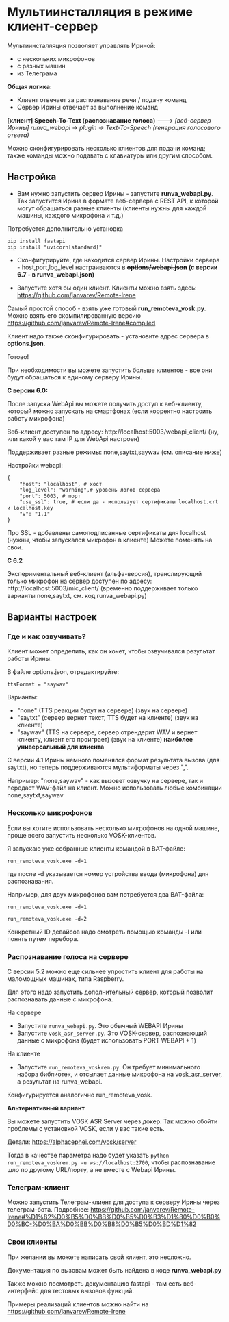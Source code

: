 # Мультиинсталляция в режиме клиент-сервер

Мультиинсталляция позволяет управлять Ириной:
- с нескольких микрофонов
- с разных машин
- из Телеграма

**Общая логика:**

- Клиент отвечает за распознавание речи / подачу команд
- Сервер Ирины отвечает за выполнение команд

**[клиент] Speech-To-Text (распознавание голоса)** ---> _[веб-сервер Ирины] runva_webapi -> plugin -> Text-To-Speech (генерация голосового ответа)_

Можно сконфигурировать несколько клиентов для подачи команд; также команды можно подавать с клавиатуры или другим способом.


## Настройка

- Вам нужно запустить сервер Ирины - запустите **runva_webapi.py**.
Так запустится Ирина в формате веб-сервера с REST API, к которой могут обращаться
разные клиенты (клиенты нужны для каждой машины, каждого микрофона и т.д.)

Потребуется дополнительно установка 
```
pip install fastapi
pip install "uvicorn[standard]"
```

- Сконфигурируйте, где находится сервер Ирины. Настройки сервера - host,port,log_level настраиваются в ~~**options/webapi.json**~~ 
**(с версии 6.7 - в runva_webapi.json)**

- Запустите хотя бы один клиент. Клиенты можно взять здесь:
https://github.com/janvarev/Remote-Irene 

Самый простой способ - взять уже готовый **run_remoteva_vosk.py**. Можно взять его скомпилированную 
версию https://github.com/janvarev/Remote-Irene#compiled

Клиент надо также сконфигурировать - установите адрес сервера в **options.json**.

Готово!

При необходимости вы можете запустить больше клиентов - все они будут обращаться к единому серверу Ирины.

**С версии 6.0:**

После запуска WebApi вы можете получить доступ к веб-клиенту, который можно запускать на смартфонах (если корректно настроить работу микрофона)

Веб-клиент доступен по адресу:  http://localhost:5003/webapi_client/
(ну, или какой у вас там IP для WebApi настроен)

Поддерживает разные режимы:
none,saytxt,saywav (см. описание ниже)

Настройки webapi:
```
{
    "host": "localhost", # хост
    "log_level": "warning",# уровень логов сервера
    "port": 5003, # порт
    "use_ssl": true, # если да - использует сертификаты localhost.crt и localhost.key
    "v": "1.1"
}
```

Про SSL - добавлены самоподписанные сертификаты для localhost (нужны, чтобы запускался микрофон в клиенте)
Можете поменять на свои.

**C 6.2**

Экспериментальный веб-клиент (альфа-версия), транслирующий только микрофон на сервер доступен по адресу:
http://localhost:5003/mic_client/
(временно поддерживает только варианты none,saytxt, см. код runva_webapi.py)


## Варианты настроек

### Где и как озвучивать?

Клиент может определить, как он хочет, чтобы озвучивался результат работы Ирины.

В файле options.json, отредактируйте:

```
ttsFormat = "saywav"
``` 
Варианты:
- "none" (TTS реакции будут на сервере) (звук на сервере)
- "saytxt" (сервер вернет текст, TTS будет на клиенте) (звук на клиенте)
- "saywav" (TTS на сервере, сервер отрендерит WAV и вернет клиенту, клиент его проиграет) (звук на клиенте) **наиболее универсальный для клиента**

С версии 4.1 Ирины немного поменялся формат результата вызова (для saytxt), 
но теперь поддерживаются мультиформаты через ",".

Например: "none,saywav" - как вызовет озвучку на сервере, так и передаст WAV-файл на клиент. Можно использовать
любые комбинации none,saytxt,saywav

### Несколько микрофонов

Если вы хотите использовать несколько микрофонов на одной машине,
проще всего запустить несколько VOSK-клиентов.

Я запускаю уже собранные клиенты командой в BAT-файле:
```
run_remoteva_vosk.exe -d=1
```

где после -d указывается номер устройства ввода (микрофона) для распознавания.

Например, для двух микрофонов вам потребуется два BAT-файла:

```
run_remoteva_vosk.exe -d=1
```
```
run_remoteva_vosk.exe -d=2
```

Конкретный ID девайсов надо смотреть помощью команды -l или понять путем перебора.

### Распознавание голоса на сервере

С версии 5.2 можно еще сильнее упростить клиент для работы на маломощных машинах, типа Raspberry.

Для этого надо запустить дополнительный сервер, который позволит распознавать данные с микрофона.

На сервере
- Запустите `runva_webapi.py`. Это обычный WEBAPI Ирины
- Запустите `vosk_asr_server.py`. Это VOSK-сервер, распознающий данные с микрофона 
(будет использовать PORT WEBAPI + 1)

На клиенте
- Запустите `run_remoteva_voskrem.py`. Он требует минимального набора библиотек,
и отсылает данные микрофона на vosk_asr_server, а результат на runva_webapi.

Конфигурируется аналогично run_remoteva_vosk.

**Альтернативный вариант**

Вы можете запустить VOSK ASR Server через докер. 
Так можно обойти проблемы с установкой VOSK, если у вас такие есть. 

Детали: https://alphacephei.com/vosk/server

Тогда в качестве параметра надо будет указать
`python run_remoteva_voskrem.py -u ws://localhost:2700`, чтобы распознавание
шло по другому URL/порту, а не вместе с Webapi Ирины. 

### Телеграм-клиент

Можно запустить Телеграм-клиент для доступа к серверу Ирины через телеграм-бота.
Подробнее: https://github.com/janvarev/Remote-Irene#%D1%82%D0%B5%D0%BB%D0%B5%D0%B3%D1%80%D0%B0%D0%BC-%D0%BA%D0%BB%D0%B8%D0%B5%D0%BD%D1%82

### Свои клиенты

При желании вы можете написать свой клиент, это несложно.

Документация по вызовам может быть найдена в коде **runva_webapi.py**

Также можно посмотреть документацию fastapi - там есть веб-интерфейс для тестовых вызовов функций.

Примеры реализаций клиентов можно найти на https://github.com/janvarev/Remote-Irene